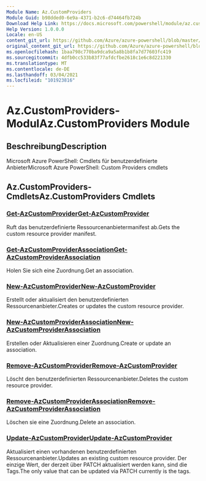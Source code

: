 ```yaml
---
Module Name: Az.CustomProviders
Module Guid: b98dded0-6e9a-4371-b2c6-d74464fb724b
Download Help Link: https://docs.microsoft.com/powershell/module/az.customproviders
Help Version: 1.0.0.0
Locale: en-US
content_git_url: https://github.com/Azure/azure-powershell/blob/master/src/CustomProviders/help/Az.CustomProviders.md
original_content_git_url: https://github.com/Azure/azure-powershell/blob/master/src/CustomProviders/help/Az.CustomProviders.md
ms.openlocfilehash: 1baa798c770ba9dca9a5a8b1b8fa7d77603fc419
ms.sourcegitcommit: 4dfb0cc533b83f77afdcfbe2618c1e6c8d221330
ms.translationtype: MT
ms.contentlocale: de-DE
ms.lasthandoff: 03/04/2021
ms.locfileid: "101923816"
---
```

# <span data-ttu-id="62db9-101">Az.CustomProviders-Modul</span><span class="sxs-lookup"><span data-stu-id="62db9-101">Az.CustomProviders Module</span></span>
## <span data-ttu-id="62db9-102">Beschreibung</span><span class="sxs-lookup"><span data-stu-id="62db9-102">Description</span></span>
<span data-ttu-id="62db9-103">Microsoft Azure PowerShell: Cmdlets für benutzerdefinierte Anbieter</span><span class="sxs-lookup"><span data-stu-id="62db9-103">Microsoft Azure PowerShell: Custom Providers cmdlets</span></span>

## <span data-ttu-id="62db9-104">Az.CustomProviders-Cmdlets</span><span class="sxs-lookup"><span data-stu-id="62db9-104">Az.CustomProviders Cmdlets</span></span>
### [<span data-ttu-id="62db9-105">Get-AzCustomProvider</span><span class="sxs-lookup"><span data-stu-id="62db9-105">Get-AzCustomProvider</span></span>](Get-AzCustomProvider.md)
<span data-ttu-id="62db9-106">Ruft das benutzerdefinierte Ressourcenanbietermanifest ab.</span><span class="sxs-lookup"><span data-stu-id="62db9-106">Gets the custom resource provider manifest.</span></span>

### [<span data-ttu-id="62db9-107">Get-AzCustomProviderAssociation</span><span class="sxs-lookup"><span data-stu-id="62db9-107">Get-AzCustomProviderAssociation</span></span>](Get-AzCustomProviderAssociation.md)
<span data-ttu-id="62db9-108">Holen Sie sich eine Zuordnung.</span><span class="sxs-lookup"><span data-stu-id="62db9-108">Get an association.</span></span>

### [<span data-ttu-id="62db9-109">New-AzCustomProvider</span><span class="sxs-lookup"><span data-stu-id="62db9-109">New-AzCustomProvider</span></span>](New-AzCustomProvider.md)
<span data-ttu-id="62db9-110">Erstellt oder aktualisiert den benutzerdefinierten Ressourcenanbieter.</span><span class="sxs-lookup"><span data-stu-id="62db9-110">Creates or updates the custom resource provider.</span></span>

### [<span data-ttu-id="62db9-111">New-AzCustomProviderAssociation</span><span class="sxs-lookup"><span data-stu-id="62db9-111">New-AzCustomProviderAssociation</span></span>](New-AzCustomProviderAssociation.md)
<span data-ttu-id="62db9-112">Erstellen oder Aktualisieren einer Zuordnung.</span><span class="sxs-lookup"><span data-stu-id="62db9-112">Create or update an association.</span></span>

### [<span data-ttu-id="62db9-113">Remove-AzCustomProvider</span><span class="sxs-lookup"><span data-stu-id="62db9-113">Remove-AzCustomProvider</span></span>](Remove-AzCustomProvider.md)
<span data-ttu-id="62db9-114">Löscht den benutzerdefinierten Ressourcenanbieter.</span><span class="sxs-lookup"><span data-stu-id="62db9-114">Deletes the custom resource provider.</span></span>

### [<span data-ttu-id="62db9-115">Remove-AzCustomProviderAssociation</span><span class="sxs-lookup"><span data-stu-id="62db9-115">Remove-AzCustomProviderAssociation</span></span>](Remove-AzCustomProviderAssociation.md)
<span data-ttu-id="62db9-116">Löschen sie eine Zuordnung.</span><span class="sxs-lookup"><span data-stu-id="62db9-116">Delete an association.</span></span>

### [<span data-ttu-id="62db9-117">Update-AzCustomProvider</span><span class="sxs-lookup"><span data-stu-id="62db9-117">Update-AzCustomProvider</span></span>](Update-AzCustomProvider.md)
<span data-ttu-id="62db9-118">Aktualisiert einen vorhandenen benutzerdefinierten Ressourcenanbieter.</span><span class="sxs-lookup"><span data-stu-id="62db9-118">Updates an existing custom resource provider.</span></span>
<span data-ttu-id="62db9-119">Der einzige Wert, der derzeit über PATCH aktualisiert werden kann, sind die Tags.</span><span class="sxs-lookup"><span data-stu-id="62db9-119">The only value that can be updated via PATCH currently is the tags.</span></span>

